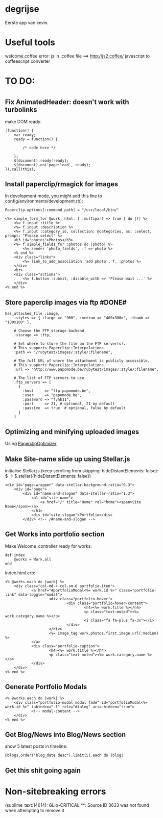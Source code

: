 # degrijse

Eerste app van kevin.

# Useful tools

welcome.coffee error: js in .coffee file ==> http://js2.coffee/ javascript to coffeescript converter

#
# TO DO:
#


Fix AnimatedHeader: doesn't work with turbolinks
------------------------------------------------
make DOM ready:

	(function() {
		var ready;
		ready = function() {

			/* code here */

		};
		$(document).ready(ready);
		$(document).on('page:load', ready);
	}).call(this);


Install paperclip/rmagick for images
------------------------------------

In development mode, you might add this line to config/environments/development.rb):

	Paperclip.options[:command_path] = "/usr/local/bin/"

	<%= simple_form_for @work, html: { :multipart => true } do |f| %>
		<%= f.input :title %>
		<%= f.input :description %>
		<%= f.input :category_id, collection: @categories, as: :select, prompt: "Please select" %>
		<h3 id="photos">Photos</h3>
		<%= f.simple_fields_for :photos do |photo| %>
			<%= render 'photo_fields', :f => photo %>
		<% end %>
		<div class="links">
			<%= link_to_add_association 'add photo', f, :photos %>
		</div>
		<br>
		<div class="actions">
			<%= f.button :submit, :disable_with => 'Please wait ...' %>
		</div>
	<% end %>


Store paperclip images via ftp #DONE#
--------------------------------

	has_attached_file :image, 
		:styles => { :large => "960", :medium => "400x300>", :thumb => "100x100" }, 

		# Choose the FTP storage backend
		:storage => :ftp,

		# Set where to store the file on the FTP server(s).
		# This supports Paperclip::Interpolations.
		:path => "/rubytest/images/:style/:filename",

		# The full URL of where the attachment is publicly accessible.
		# This supports Paperclip::Interpolations.
		:url => "http://www.papomode.be/rubytest/images/:style/:filename",

		# The list of FTP servers to use
		:ftp_servers => [
		  {
			:host     => "ftp.papomode.be",
			:user     => "papomode.be",
			:password => "fvhb11",
			:port     => 21, # optional, 21 by default
			:passive  => true  # optional, false by default
		  }
		]


Optimizing and minifying uploaded images
----------------------------------------

Using [PaperclipOptimizer](https://github.com/janfoeh/paperclip-optimizer)


Make Site-name slide up using Stellar.js
----------------------------------------

initialise Stellar.js (keep scrolling from skipping: hideDistantElements: false):
$ ->
	$.stellar({hideDistantElements: false})

	<div id="page-wrapper" data-stellar-background-ratio="0.3">
		<div id="page">
			<div id="name-and-slogan" data-stellar-ratio="1.3">
				<h1 id="site-name">
					<a href="/" title="Home" rel="home"><span>Site Name</span></a>
				</h1>
				<div id="site-slogan">Portfolio</div>
			</div> <!-- /#name-and-slogan -->


Get Works into portfolio section
--------------------------------

Make Welcome_controller ready for works:

	def index
		@works = Work.all
	end

index.html.erb:

	<% @works.each do |work| %>
		<div class="col-md-4 col-sm-6 portfolio-item">
				<a href="#portfolioModal<%= work.id %>" class="portfolio-link" data-toggle="modal">
						<div class="portfolio-hover">
								<div class="portfolio-hover-content">
										<h4><%= work.title %></h4>
										<p class="text-muted"><%= work.category.name %></p>
										<i class="fa fa-plus fa-3x"></i>
								</div>
						</div>
						<%= image_tag work.photos.first.image.url(:medium) %>
				</a>
				<div class="portfolio-caption">
						<h4><%= work.title %></h4>
						<p class="text-muted"><%= work.category.name %></p>
				</div>
		</div>
	<% end %>


Generate Portfolio Modals
--------------------------

<!-- Portfolio Modals -->
<!-- Use the modals below to showcase details about your portfolio projects! -->
	<% @works.each do |work| %>
		<div class="portfolio-modal modal fade" id="portfolioModal<%= work.id %>" tabindex="-1" role="dialog" aria-hidden="true">
				<!-- modal-content -->
		</div>
	<% end %>


Get Blog/News into Blog/News section
------------------------------------

show 5 latest posts in timeline:

	@blogs.order("blog_date desc").limit(5).each do |blog|


Get this shit going again
------------------------------------




# Non-sitebreaking errors

(sublime_text:14614): GLib-CRITICAL **: Source ID 3633 was not found when attempting to remove it